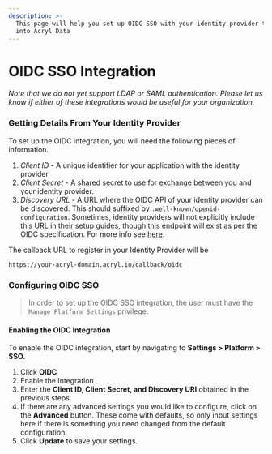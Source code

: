 ```yaml
---
description: >-
  This page will help you set up OIDC SSO with your identity provider to log
  into Acryl Data
---
```


# OIDC SSO Integration

_Note that we do not yet support LDAP or SAML authentication. Please let us know if either of these integrations would be useful for your organization._&#x20;

### Getting Details From Your Identity Provider

To set up the OIDC integration, you will need the following pieces of information.

1. _Client ID_ - A unique identifier for your application with the identity provider
2. _Client Secret_ - A shared secret to use for exchange between you and your identity provider.
3. _Discovery URL_ - A URL where the OIDC API of your identity provider can be discovered. This should suffixed by `.well-known/openid-configuration`. Sometimes, identity providers will not explicitly include this URL in their setup guides, though this endpoint will exist as per the OIDC specification. For more info see [here](http://openid.net/specs/openid-connect-discovery-1\_0.html).

The callback URL to register in your Identity Provider will be&#x20;

```
https://your-acryl-domain.acryl.io/callback/oidc 
```

### Configuring OIDC SSO

> In order to set up the OIDC SSO integration, the user must have the `Manage Platform Settings` privilege.&#x20;

#### Enabling the OIDC Integration&#x20;

To enable the OIDC integration, start by navigating to **Settings > Platform > SSO.**

1. Click **OIDC**
2. Enable the Integration&#x20;
3. Enter the **Client ID, Client Secret, and Discovery URI** obtained in the previous steps
4. If there are any advanced settings you would like to configure, click on the **Advanced** button. These come with defaults, so only input settings here if there is something you need changed from the default configuration.
5. Click **Update** to save your settings.

<figure><img src="../imgs/saas/image (10).png" alt=""></img><figcaption></figcaption></figure>
